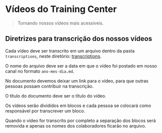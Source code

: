 
# Vídeos do Training Center

> Tornando nossos vídeos mais acessíveis.

## Diretrizes para transcrição dos nossos vídeos

Cada vídeo deve ser transcrito em um arquivo dentro da pasta `transcriptions`, neste diretório: [transcriptions](./transcriptions).

O nome do arquivo deve ser a data em que o vídeo foi postado em nosso canal no formato `ano-mes-dia.md`.

No documento devemos deixar um link para o vídeo, para que outras pessoas possam contribuir na transcrição.

O título do documento deve ser o título do vídeo.

Os vídeos serão divididos em blocos e cada pessoa se colocará como responsável por transcrever um bloco. 

Quando o vídeo for transcrito por completo a separação dos blocos será removida e apenas os nomes dos colaboradores ficarão no arquivo.
